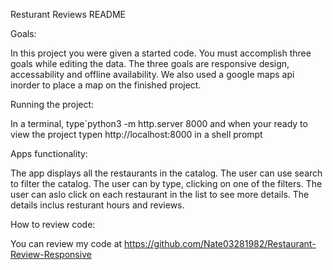 Resturant Reviews README


Goals:

In this project you were given a started code.  You must accomplish three goals while editing the data.  The three goals are responsive design, accessability and offline availability.  We also used a google maps api inorder to place a map on the finished project.


Running the project:

In a terminal, type`python3 -m http.server 8000 and when your ready to view the project typen http://localhost:8000 in a shell prompt


Apps functionality:

The app displays all the restaurants in the catalog.  The user can use search to filter the catalog.  The user can by type, clicking on one of the filters.  The user can aslo click on each restaurant in the list to see more details.  The details inclus resturant hours and reviews.


How to review code:

You can review my code at https://github.com/Nate03281982/Restaurant-Review-Responsive